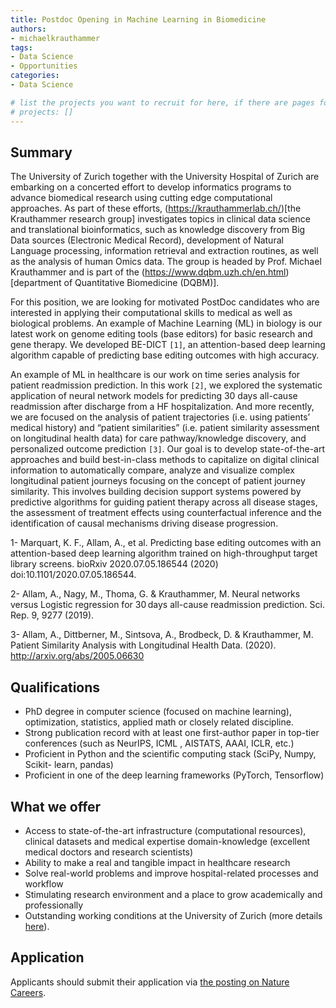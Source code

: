 ```yaml
---
title: Postdoc Opening in Machine Learning in Biomedicine
authors:
- michaelkrauthammer
tags:
- Data Science
- Opportunities
categories:
- Data Science

# list the projects you want to recruit for here, if there are pages for them
# projects: []
---
```


## Summary

The University of Zurich together with the University Hospital of Zurich are embarking on a concerted effort to develop informatics programs to advance biomedical research using cutting edge computational approaches. As part of these efforts, (https://krauthammerlab.ch/)[the Krauthammer research group] investigates topics in clinical data science and translational bioinformatics, such as knowledge discovery from Big Data sources (Electronic Medical Record), development of Natural Language processing, information retrieval and extraction routines, as well as the analysis of human Omics data. The group is headed by Prof. Michael Krauthammer and is part of the (https://www.dqbm.uzh.ch/en.html)[department of Quantitative Biomedicine (DQBM)].

For this position, we are looking for motivated PostDoc candidates who are interested in applying their computational skills to medical as well as biological problems. An example of Machine Learning (ML) in biology is our latest work on genome editing tools (base editors) for basic research and gene therapy. We developed BE-DICT `[1]`, an attention-based deep learning algorithm capable of predicting base editing outcomes with high accuracy. 

An example of ML in healthcare is our work on time series analysis for patient readmission prediction. In this work `[2]`, we explored the systematic application of neural network models for predicting 30 days all-cause readmission after discharge from a HF hospitalization.  And more recently, we are focused on the analysis of patient trajectories (i.e. using patients’ medical history) and “patient similarities” (i.e. patient similarity assessment on longitudinal health data) for care pathway/knowledge discovery, and personalized outcome prediction `[3]`. Our goal is to develop state-of-the-art approaches and build best-in-class methods to capitalize on digital clinical information to automatically compare, analyze and visualize complex longitudinal patient journeys focusing on the concept of patient journey similarity. This involves building decision support systems powered by predictive algorithms for guiding patient therapy across all disease stages, the assessment of treatment effects using counterfactual inference and the identification of causal mechanisms driving disease progression.

1-	Marquart, K. F., Allam, A., et al. Predicting base editing outcomes with an attention-based deep learning algorithm trained on high-throughput target library screens. bioRxiv 2020.07.05.186544 (2020) doi:10.1101/2020.07.05.186544.

2-	Allam, A., Nagy, M., Thoma, G. & Krauthammer, M. Neural networks versus Logistic regression for 30 days all-cause readmission prediction. Sci. Rep. 9, 9277 (2019).

3-	Allam, A., Dittberner, M., Sintsova, A., Brodbeck, D. & Krauthammer, M. Patient Similarity Analysis with Longitudinal Health Data. (2020). http://arxiv.org/abs/2005.06630 


## Qualifications

-	PhD degree in computer science (focused on machine learning), optimization, statistics, applied math or closely related discipline.
- Strong publication record with at least one first-author paper in top-tier conferences (such as NeurIPS, ICML , AISTATS, AAAI, ICLR, etc.)
- Proficient in Python and the scientific computing stack (SciPy, Numpy, Scikit- learn, pandas)
-	Proficient in one of the deep learning frameworks (PyTorch, Tensorflow)


## What we offer

- Access to state-of-the-art infrastructure (computational resources), clinical datasets and medical expertise domain-knowledge (excellent medical doctors and research scientists)
- Ability to make a real and tangible impact in healthcare research
- Solve real-world problems and improve hospital-related processes and workflow
- Stimulating research environment and a place to grow academically and professionally
- Outstanding working conditions at the University of Zurich (more details [here](http://www.pa.uzh.ch/en/Willkommen-an-der-UZH.html)).


## Application

Applicants should submit their application via [the posting on Nature Careers](https://www.nature.com/naturecareers/job/postdoc-opening-in-machine-learning-in-biomedicine-university-of-zurich-uzh-728320).
